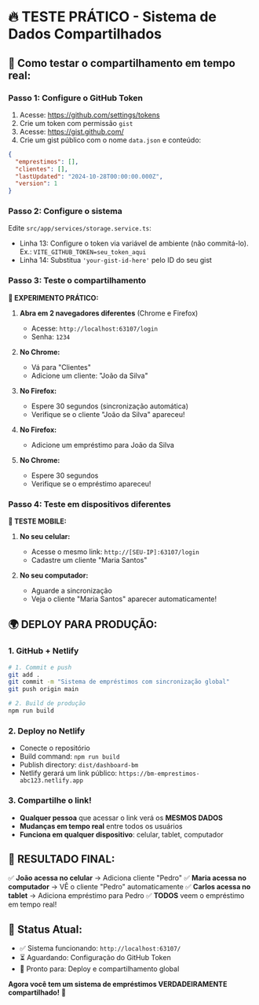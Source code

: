 # 🔥 TESTE PRÁTICO - Sistema de Dados Compartilhados

## 🎯 Como testar o compartilhamento em tempo real:

### Passo 1: Configure o GitHub Token
1. Acesse: https://github.com/settings/tokens
2. Crie um token com permissão `gist`
3. Acesse: https://gist.github.com/
4. Crie um gist público com o nome `data.json` e conteúdo:
```json
{
  "emprestimos": [],
  "clientes": [],
  "lastUpdated": "2024-10-28T00:00:00.000Z",
  "version": 1
}
```

### Passo 2: Configure o sistema
Edite `src/app/services/storage.service.ts`:
- Linha 13: Configure o token via variável de ambiente (não commitá-lo). Ex.: `VITE_GITHUB_TOKEN=seu_token_aqui`
- Linha 14: Substitua `'your-gist-id-here'` pelo ID do seu gist

### Passo 3: Teste o compartilhamento

**🧪 EXPERIMENTO PRÁTICO:**

1. **Abra em 2 navegadores diferentes** (Chrome e Firefox)
   - Acesse: `http://localhost:63107/login`
   - Senha: `1234`

2. **No Chrome:**
   - Vá para "Clientes"
   - Adicione um cliente: "João da Silva"
   
3. **No Firefox:**
   - Espere 30 segundos (sincronização automática)
   - Verifique se o cliente "João da Silva" apareceu!

4. **No Firefox:**
   - Adicione um empréstimo para João da Silva
   
5. **No Chrome:**
   - Espere 30 segundos
   - Verifique se o empréstimo apareceu!

### Passo 4: Teste em dispositivos diferentes

**📱 TESTE MOBILE:**
1. **No seu celular:**
   - Acesse o mesmo link: `http://[SEU-IP]:63107/login`
   - Cadastre um cliente "Maria Santos"

2. **No seu computador:**
   - Aguarde a sincronização
   - Veja o cliente "Maria Santos" aparecer automaticamente!

## 🌍 **DEPLOY PARA PRODUÇÃO:**

### 1. GitHub + Netlify

```bash
# 1. Commit e push
git add .
git commit -m "Sistema de empréstimos com sincronização global"
git push origin main

# 2. Build de produção
npm run build
```

### 2. Deploy no Netlify
- Conecte o repositório
- Build command: `npm run build`
- Publish directory: `dist/dashboard-bm`
- Netlify gerará um link público: `https://bm-emprestimos-abc123.netlify.app`

### 3. Compartilhe o link!
- **Qualquer pessoa** que acessar o link verá os **MESMOS DADOS**
- **Mudanças em tempo real** entre todos os usuários
- **Funciona em qualquer dispositivo**: celular, tablet, computador

## 🎯 **RESULTADO FINAL:**

✅ **João acessa no celular** → Adiciona cliente "Pedro"
✅ **Maria acessa no computador** → VÊ o cliente "Pedro" automaticamente
✅ **Carlos acessa no tablet** → Adiciona empréstimo para Pedro
✅ **TODOS** veem o empréstimo em tempo real!

## 🔧 **Status Atual:**
- ✅ Sistema funcionando: `http://localhost:63107/`
- ⏳ Aguardando: Configuração do GitHub Token
- 🚀 Pronto para: Deploy e compartilhamento global

**Agora você tem um sistema de empréstimos VERDADEIRAMENTE compartilhado!** 🎉